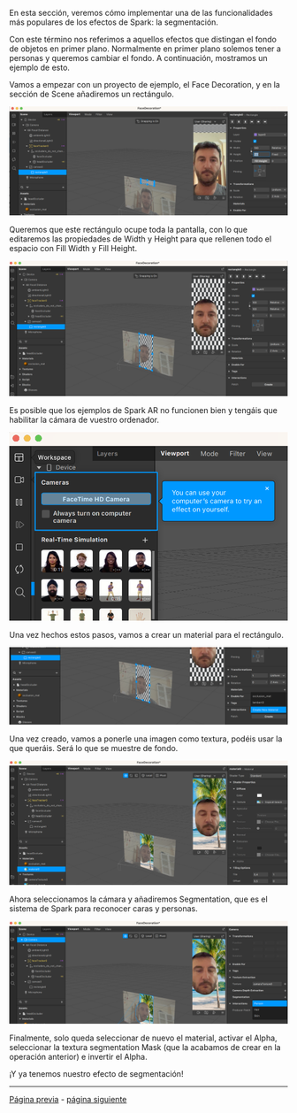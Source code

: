 En esta sección, veremos cómo implementar una de las funcionalidades más populares de los efectos de Spark: la segmentación.

Con este término nos referimos a aquellos efectos que distingan el fondo de objetos en primer plano. Normalmente en primer plano solemos tener a personas y queremos cambiar el fondo. A continuación, mostramos un ejemplo de esto.

Vamos a empezar con un proyecto de ejemplo, el Face Decoration, y en la sección de Scene añadiremos un rectángulo.

![image](uploads/a28f75897c580a7d45e20741d315b67f/image.png) 

Queremos que este rectángulo ocupe toda la pantalla, con lo que editaremos las propiedades de Width y Height para que rellenen todo el espacio con Fill Width y Fill Height.

![image](uploads/64464cc0dd3cc5813c3c13b0967f895c/image.png) 

Es posible que los ejemplos de Spark AR no funcionen bien y tengáis que habilitar la cámara de vuestro ordenador. 

![image](uploads/3d9665c0153a9c0b8f37df347cabc57d/image.png) 

Una vez hechos estos pasos, vamos a crear un material para el rectángulo. 

![image.png](uploads/e98e423431a73e1ffe6dfeeabd7a24c7/image.png)

Una vez creado, vamos a ponerle una imagen como textura, podéis usar la que queráis. Será lo que se muestre de fondo.

![image.png](uploads/4b21a91abc8ebcd59607b7dd5ae98331/image.png)

Ahora seleccionamos la cámara y añadiremos Segmentation, que es el sistema de Spark para reconocer caras y personas. 

![image.png](uploads/df6cada3b4a1ee2904e4b3ea3c86a9bd/image.png)

Finalmente, solo queda seleccionar de nuevo el material, activar el Alpha, seleccionar la textura segmentation Mask (que la acabamos de crear en la operación anterior) e invertir el Alpha.

¡Y ya tenemos nuestro efecto de segmentación!

---
[Página previa](Patch-Editor.md) - [página siguiente](Sonido.md)
